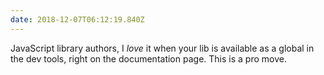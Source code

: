 ```yaml
---
date: 2018-12-07T06:12:19.840Z
---
```

JavaScript library authors, I *love* it when your lib is available as a global in the dev tools, right on the documentation page. This is a pro move.
